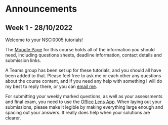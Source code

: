 # Announcements
## Week 1 - 28/10/2022
Welcome to your NSCI0005 tutorials!

The [Moodle Page](https://moodle.ucl.ac.uk/course/view.php?id=26023) for this course holds all of the information you should need, including questions sheets, deadline information, contact details and submission links.

A Teams group has been set up for these tutorials, and you should all have been added to that. Please feel free to ask me or each other any questions about the course content, and if you need any help with something I will do my best to reply there, or you can [email me](mailto:calum.henderson.19@ucl.ac.uk).

For submitting your weekly marked questions, as well as your assessments and final exam, you need to use the [Office Lens App](https://wiki.ucl.ac.uk/display/ELearningStudentSupport/Office+Lens). When laying out your submissions, please make it legible by making everything large enough and spacing out your answers. It really does help when your solutions are clearer.